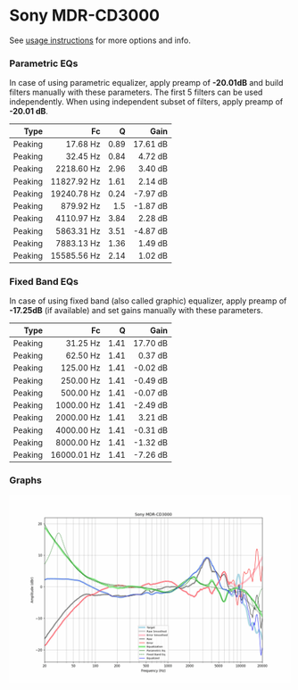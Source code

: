 # Sony MDR-CD3000
See [usage instructions](https://github.com/jaakkopasanen/AutoEq#usage) for more options and info.

### Parametric EQs
In case of using parametric equalizer, apply preamp of **-20.01dB** and build filters manually
with these parameters. The first 5 filters can be used independently.
When using independent subset of filters, apply preamp of **-20.01 dB**.

| Type    | Fc          |    Q | Gain     |
|--------:|------------:|-----:|---------:|
| Peaking | 17.68 Hz    | 0.89 | 17.61 dB |
| Peaking | 32.45 Hz    | 0.84 | 4.72 dB  |
| Peaking | 2218.60 Hz  | 2.96 | 3.40 dB  |
| Peaking | 11827.92 Hz | 1.61 | 2.14 dB  |
| Peaking | 19240.78 Hz | 0.24 | -7.97 dB |
| Peaking | 879.92 Hz   | 1.5  | -1.87 dB |
| Peaking | 4110.97 Hz  | 3.84 | 2.28 dB  |
| Peaking | 5863.31 Hz  | 3.51 | -4.87 dB |
| Peaking | 7883.13 Hz  | 1.36 | 1.49 dB  |
| Peaking | 15585.56 Hz | 2.14 | 1.02 dB  |

### Fixed Band EQs
In case of using fixed band (also called graphic) equalizer, apply preamp of **-17.25dB**
(if available) and set gains manually with these parameters.

| Type    | Fc          |    Q | Gain     |
|--------:|------------:|-----:|---------:|
| Peaking | 31.25 Hz    | 1.41 | 17.70 dB |
| Peaking | 62.50 Hz    | 1.41 | 0.37 dB  |
| Peaking | 125.00 Hz   | 1.41 | -0.02 dB |
| Peaking | 250.00 Hz   | 1.41 | -0.49 dB |
| Peaking | 500.00 Hz   | 1.41 | -0.07 dB |
| Peaking | 1000.00 Hz  | 1.41 | -2.49 dB |
| Peaking | 2000.00 Hz  | 1.41 | 3.21 dB  |
| Peaking | 4000.00 Hz  | 1.41 | -0.31 dB |
| Peaking | 8000.00 Hz  | 1.41 | -1.32 dB |
| Peaking | 16000.01 Hz | 1.41 | -7.26 dB |

### Graphs
![](./Sony%20MDR-CD3000.png)
